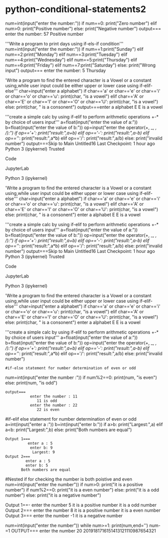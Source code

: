 # python-conditional-statements2
num=int(input("enter the number:"))
if num==0:
    print("Zero number")
elif num>0:
    print("Positive number")
else:
    print("Negative number")
output===
          enter the number: 57
          Positive number

'''Write a program to print days using if-els-if condition'''
num=int(input("enter the number:"))
if num==1:print("Sunday")
elif num==2:print("Monday")
elif num==3:print("Tuesday")
elif num==4:print("Wednesday")
elif num==5:print("Thursday")
elif num==6:print("Friday")
elif num==7:print("Saturday")
else:
    print("Wrong input")
output===
          enter the number: 5
           Thursday


'Write a program to find the entered character is a Vowel or a constant using,while user input could be either upper or lower case using if-elif-else'''
char=input("enter a alphabet")
if char=='a' or char=='e' or char=='i' or char=='o' or char=='u':
    print(char, "is a vowel")
elif char=='A' or char=='E' or char=='I' or char=='O' or char=='U':
    print(char, "is a vowel")
else:
    print(char, " is a consonent")
output===enter a alphabet E
E is a vowel

'''create a simple calc by using if-elif to perform arithmetic operations +-* by choice of users input'''
a=float(input("enter the value of a:"))
b=float(input("enter the value of b:"))
op=input("enter the operator(+, _, *, /):")
if op=='+':
    print("result:",a+b)
elif op=='-':
    print("result:",a-b)
elif op=='*':
    print("result:",a*b)
elif op=='/':
    print("result:",a/b)
else:
    print("invalid number")
output===Skip to Main
Untitled16
Last Checkpoint: 1 hour ago
Python 3 (ipykernel)
Trusted










Code

JupyterLab


Python 3 (ipykernel)


'Write a program to find the entered character is a Vowel or a constant using,while user input could be either upper or lower case using if-elif-else'''
char=input("enter a alphabet")
if char=='a' or char=='e' or char=='i' or char=='o' or char=='u':
    print(char, "is a vowel")
elif char=='A' or char=='E' or char=='I' or char=='O' or char=='U':
    print(char, "is a vowel")
else:
    print(char, " is a consonent")
enter a alphabet E
E is a vowel







'''create a simple calc by using if-elif to perform arithmetic operations +-* by choice of users input'''
a=float(input("enter the value of a:"))
b=float(input("enter the value of b:"))
op=input("enter the operator(+, _, *, /):")
if op=='+':
    print("result:",a+b)
elif op=='-':
    print("result:",a-b)
elif op=='*':
    print("result:",a*b)
elif op=='/':
    print("result:",a/b)
else:
    print("invalid number")
    output===Skip to Main
Untitled16
Last Checkpoint: 1 hour ago
Python 3 (ipykernel)
Trusted










Code

JupyterLab


Python 3 (ipykernel)


'Write a program to find the entered character is a Vowel or a constant using,while user input could be either upper or lower case using if-elif-else'''
char=input("enter a alphabet")
if char=='a' or char=='e' or char=='i' or char=='o' or char=='u':
    print(char, "is a vowel")
elif char=='A' or char=='E' or char=='I' or char=='O' or char=='U':
    print(char, "is a vowel")
else:
    print(char, " is a consonent")
enter a alphabet E
E is a vowel







'''create a simple calc by using if-elif to perform arithmetic operations +-* by choice of users input'''
a=float(input("enter the value of a:"))
b=float(input("enter the value of b:"))
op=input("enter the operator(+, _, *, /):")
if op=='+':
    print("result:",a+b)
elif op=='-':
    print("result:",a-b)
elif op=='*':
    print("result:",a*b)
elif op=='/':
    print("result:",a/b)
else:
    print("invalid number")



    #if-else statement for number determination of even or odd
num=int(input("enter the number :"))
if num%2==0:
    print(num, "is even")
else:
    print(num, "is odd")
    
    output===
               enter the number : 11
                  11 is odd
               enter the number : 22
                  22 is even

#if-elif else statement for number determination of even or odd
a=int(input("enter a :"))
b=int(input("enter b:"))
if a>b:
    print("Largest:",a)
elif a<b:
    print("Largest:",b)
else:
    print("Both numbers are equal")

    Output 1===
              enter a : 5
               enter b: 9
                Largest: 9
    Output 2===
             enter a : 5
             enter b: 5
           Both numbers are equal

 
 
#Nested if for checking the number is both poistive and even 
num=int(input("enter the number"))
if num>0:
    print("it is a positive number")
    if num%2==0:
        print("it is a even number")
    else:
        print("it is a odd  number")
else:
    print("it is a negative number")

Output 1==-
         enter the number 5
     it is a positive number
        it is a odd  number
Output 2===
        enter the number 8
     it is a positive number
        it is a even number
Output 3===
            enter the number -1
           it is a negative number


num=int(input("enter the number"))
while num>=1:
    print(num,end='')
    num-=1
OUTPUT===
enter the number 20
2019181716151413121110987654321


    

